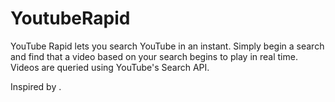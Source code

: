YoutubeRapid
============

YouTube Rapid lets you search YouTube in an instant. Simply begin a search and find that a video based on your 
search begins to play in real time. Videos are queried using YouTube's Search API. 

Inspired by <a href = "http://ytinstant.com"></a>.
